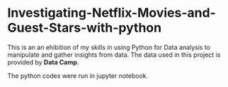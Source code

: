 # Investigating-Netflix-Movies-and-Guest-Stars-with-python
This is an an ehibition of my skills in using Python for Data analysis to manipulate and gather insights from data.
The data used in this project is provided by **Data Camp**. 

The python codes were run in jupyter notebook.


